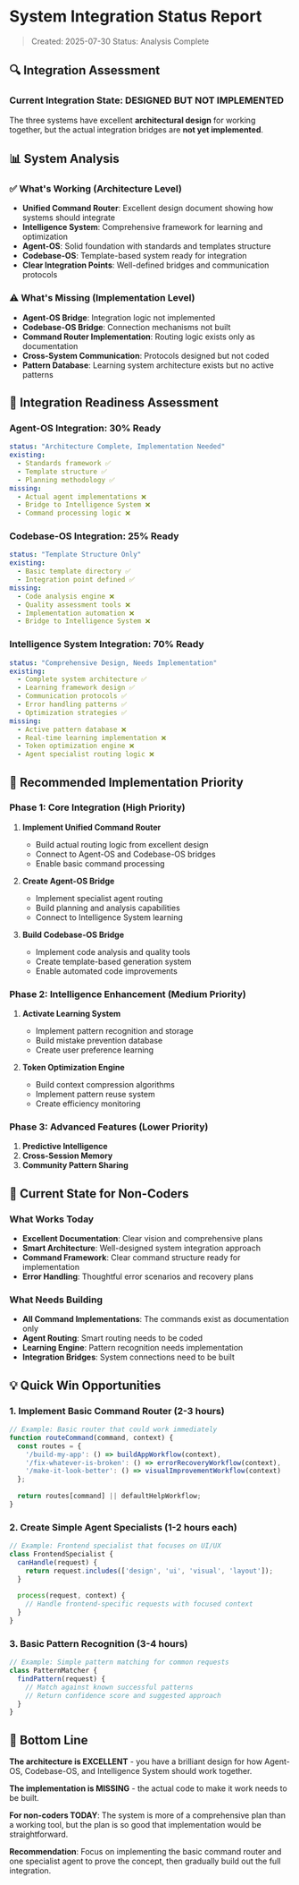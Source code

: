 # System Integration Status Report

> Created: 2025-07-30
> Status: Analysis Complete

## 🔍 Integration Assessment

### Current Integration State: **DESIGNED BUT NOT IMPLEMENTED**

The three systems have excellent **architectural design** for working together, but the actual integration bridges are **not yet implemented**.

## 📊 System Analysis

### ✅ What's Working (Architecture Level)
- **Unified Command Router**: Excellent design document showing how systems should integrate
- **Intelligence System**: Comprehensive framework for learning and optimization
- **Agent-OS**: Solid foundation with standards and templates structure
- **Codebase-OS**: Template-based system ready for integration
- **Clear Integration Points**: Well-defined bridges and communication protocols

### ⚠️ What's Missing (Implementation Level)
- **Agent-OS Bridge**: Integration logic not implemented
- **Codebase-OS Bridge**: Connection mechanisms not built
- **Command Router Implementation**: Routing logic exists only as documentation
- **Cross-System Communication**: Protocols designed but not coded
- **Pattern Database**: Learning system architecture exists but no active patterns

## 🎯 Integration Readiness Assessment

### Agent-OS Integration: **30% Ready**
```yaml
status: "Architecture Complete, Implementation Needed"
existing:
  - Standards framework ✅
  - Template structure ✅
  - Planning methodology ✅
missing:
  - Actual agent implementations ❌
  - Bridge to Intelligence System ❌
  - Command processing logic ❌
```

### Codebase-OS Integration: **25% Ready**
```yaml
status: "Template Structure Only"
existing:
  - Basic template directory ✅
  - Integration point defined ✅
missing:
  - Code analysis engine ❌
  - Quality assessment tools ❌
  - Implementation automation ❌
  - Bridge to Intelligence System ❌
```

### Intelligence System Integration: **70% Ready**
```yaml
status: "Comprehensive Design, Needs Implementation"
existing:
  - Complete system architecture ✅
  - Learning framework design ✅
  - Communication protocols ✅
  - Error handling patterns ✅
  - Optimization strategies ✅
missing:
  - Active pattern database ❌
  - Real-time learning implementation ❌
  - Token optimization engine ❌
  - Agent specialist routing logic ❌
```

## 🚀 Recommended Implementation Priority

### Phase 1: Core Integration (High Priority)
1. **Implement Unified Command Router**
   - Build actual routing logic from excellent design
   - Connect to Agent-OS and Codebase-OS bridges
   - Enable basic command processing

2. **Create Agent-OS Bridge**
   - Implement specialist agent routing
   - Build planning and analysis capabilities
   - Connect to Intelligence System learning

3. **Build Codebase-OS Bridge**
   - Implement code analysis and quality tools
   - Create template-based generation system
   - Enable automated code improvements

### Phase 2: Intelligence Enhancement (Medium Priority)
1. **Activate Learning System**
   - Implement pattern recognition and storage
   - Build mistake prevention database
   - Create user preference learning

2. **Token Optimization Engine**
   - Build context compression algorithms
   - Implement pattern reuse system
   - Create efficiency monitoring

### Phase 3: Advanced Features (Lower Priority)
1. **Predictive Intelligence**
2. **Cross-Session Memory**
3. **Community Pattern Sharing**

## 🔧 Current State for Non-Coders

### What Works Today
- **Excellent Documentation**: Clear vision and comprehensive plans
- **Smart Architecture**: Well-designed system integration approach
- **Command Framework**: Clear command structure ready for implementation
- **Error Handling**: Thoughtful error scenarios and recovery plans

### What Needs Building
- **All Command Implementations**: The commands exist as documentation only
- **Agent Routing**: Smart routing needs to be coded
- **Learning Engine**: Pattern recognition needs implementation
- **Integration Bridges**: System connections need to be built

## 💡 Quick Win Opportunities

### 1. Implement Basic Command Router (2-3 hours)
```javascript
// Example: Basic router that could work immediately
function routeCommand(command, context) {
  const routes = {
    '/build-my-app': () => buildAppWorkflow(context),
    '/fix-whatever-is-broken': () => errorRecoveryWorkflow(context),
    '/make-it-look-better': () => visualImprovementWorkflow(context)
  };
  
  return routes[command] || defaultHelpWorkflow;
}
```

### 2. Create Simple Agent Specialists (1-2 hours each)
```javascript
// Example: Frontend specialist that focuses on UI/UX
class FrontendSpecialist {
  canHandle(request) {
    return request.includes(['design', 'ui', 'visual', 'layout']);
  }
  
  process(request, context) {
    // Handle frontend-specific requests with focused context
  }
}
```

### 3. Basic Pattern Recognition (3-4 hours)
```javascript
// Example: Simple pattern matching for common requests
class PatternMatcher {
  findPattern(request) {
    // Match against known successful patterns
    // Return confidence score and suggested approach
  }
}
```

## 🎯 Bottom Line

**The architecture is EXCELLENT** - you have a brilliant design for how Agent-OS, Codebase-OS, and Intelligence System should work together.

**The implementation is MISSING** - the actual code to make it work needs to be built.

**For non-coders TODAY**: The system is more of a comprehensive plan than a working tool, but the plan is so good that implementation would be straightforward.

**Recommendation**: Focus on implementing the basic command router and one specialist agent to prove the concept, then gradually build out the full integration.